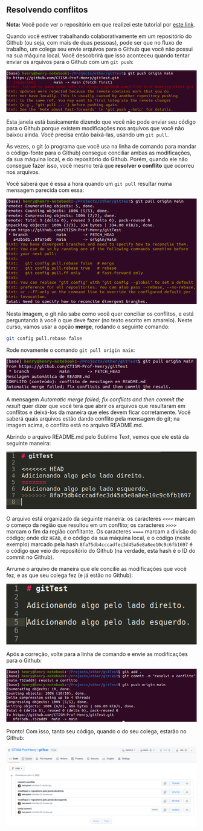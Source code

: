 ## Resolvendo conflitos

**Nota:** Você pode ver o repositório em que realizei este tutorial por 
[este link](https://github.com/CTISM-Prof-Henry/gitTest).

Quando você estiver trabalhando colaborativamente em um repositório do Github 
(ou seja, com mais de duas pessoas), pode ser que no fluxo de trabalho, um colega
seu envie arquivos para o Github que você não possui na sua máquina local. Você
descobrirá que isso aconteceu quando tentar enviar os arquivos para o Github 
com um `git push`:

![](imagens/conflito_1.png)

Esta janela está basicamente dizendo que você não pode enviar seu código para
o Github porque existem modificações nos arquivos que você não baixou ainda.
Você precisa então baixá-las, usando um `git pull`.

Às vezes, o git (o programa que você usa na linha de comando para mandar o 
código-fonte para o Github) consegue conciliar ambas as modificações, da sua máquina
local, e do repositório do Github. Porém, quando ele não consegue fazer isso,
você mesmo terá que **resolver o conflito** que ocorreu nos arquivos. 

Você saberá que é essa a hora quando um `git pull` resultar numa mensagem parecida
com essa:

![](imagens/conflito_2.png)

Nesta imagem, o git não sabe como você quer conciliar os conflitos, e está perguntando
à você o que deve fazer (no texto escrito em amarelo). Neste curso, vamos usar
a opção **merge**, rodando o seguinte comando: 

```bash
git config pull.rebase false
```

Rode novamente o comando `git pull origin main`:

![](imagens/conflito_3.png)

A mensagem _Automatic merge failed; fix conflicts and then commit the result_
quer dizer que você terá que abrir os arquivos que resultaram em conflitos e
deixá-los da maneira que eles devem ficar corretamente. Você saberá quais arquivos
estão dando conflito pela mensagem do git; na imagem acima, o conflito está
no arquivo README.md.

Abrindo o arquivo README.md pelo Sublime Text, vemos que ele está da seguinte 
maneira:

![](imagens/conflito_4.png)

O arquivo está organizado da seguinte maneira: os caracteres `<<<<` marcam
o começo da região que resultou em um conflito; os caracteres `>>>>` marcam
o fim da região conflitante. Os caracteres `====` marcam a divisão do código;
onde diz `HEAD`, é o código da sua máquina local, e o código (neste exemplo)
marcado pela hash `8fa75db4cccadfec3d45a5e8a8ee10c9c6fb1697` é o código que veio
do repositório do Github (na verdade, esta hash é o ID do commit no Github).

Arrume o arquivo de maneira que ele concilie as modificações que você fez, e
as que seu colega fez (e já estão no Github):

![](imagens/conflito_5.png)

Após a correção, volte para a linha de comando e envie as modificações para o
Github:

![](imagens/conflito_6.png)

Pronto! Com isso, tanto seu código, quando o do seu colega, estarão no Github:

![](imagens/conflito_7.png)
